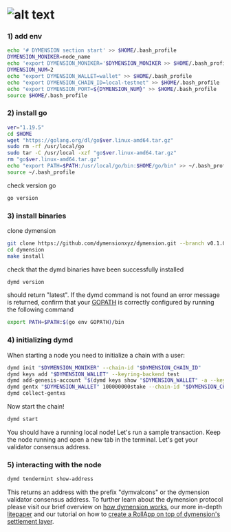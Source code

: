 # ![alt text](https://raw.githubusercontent.com/ksalab/nodes/main/logo/dymension.png "DYMENSION")

### 1) add env

```bash
echo '# DYMENSION section start' >> $HOME/.bash_profile
DYMENSION_MONIKER=node_name
echo 'export DYMENSION_MONIKER='$DYMENSION_MONIKER >> $HOME/.bash_profile
DYMENSION_NUM=2
echo "export DYMENSION_WALLET=wallet" >> $HOME/.bash_profile
echo "export DYMENSION_CHAIN_ID=local-testnet" >> $HOME/.bash_profile
echo "export DYMENSION_PORT=${DYMENSION_NUM}" >> $HOME/.bash_profile
source $HOME/.bash_profile
```

### 2) install go

```bash
ver="1.19.5"
cd $HOME
wget "https://golang.org/dl/go$ver.linux-amd64.tar.gz"
sudo rm -rf /usr/local/go
sudo tar -C /usr/local -xzf "go$ver.linux-amd64.tar.gz"
rm "go$ver.linux-amd64.tar.gz"
echo "export PATH=$PATH:/usr/local/go/bin:$HOME/go/bin" >> ~/.bash_profile
source ~/.bash_profile
```

check version go
```bash
go version
```

### 3) install binaries

clone dymension
```bash
git clone https://github.com/dymensionxyz/dymension.git --branch v0.1.0-alpha
cd dymension
make install
```

check that the dymd binaries have been successfully installed
````bash
dymd version
````

should return "latest". If the dymd command is not found an error message is returned, confirm that your [GOPATH](https://go.dev/doc/gopath_code#GOPATH) is correctly configured by running the following command

````bash
export PATH=$PATH:$(go env GOPATH)/bin
````

### 4) initializing dymd
When starting a node you need to initialize a chain with a user:
````bash
dymd init "$DYMENSION_MONIKER" --chain-id "$DYMENSION_CHAIN_ID"
dymd keys add "$DYMENSION_WALLET" --keyring-backend test
dymd add-genesis-account "$(dymd keys show "$DYMENSION_WALLET" -a --keyring-backend test)" 100000000000stake
dymd gentx "$DYMENSION_WALLET" 100000000stake --chain-id "$DYMENSION_CHAIN_ID" --keyring-backend test
dymd collect-gentxs
````

Now start the chain!
```bash
dymd start
````

You should have a running local node! Let's run a sample transaction.
Keep the node running and open a new tab in the terminal. Let's get your validator consensus address.

### 5) interacting with the node
````bash
dymd tendermint show-address
````

This returns an address with the prefix "dymvalcons" or the dymension validator consensus address.
To further learn about the dymension protocol please visit our brief overview on [how dymension works](https://docs.dymension.xyz/learn/modular-intro), our more in-depth [litepaper](https://docs.dymension.xyz/dymension-litepaper/dymension-litepaper-index) and our tutorial on how to [create a RollApp on top of dymension's settlement layer](https://docs.dymension.xyz/developers/checkers-rollapp/).
